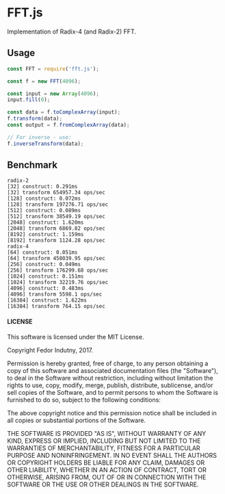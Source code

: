 # FFT.js

Implementation of Radix-4 (and Radix-2) FFT.

## Usage

```js
const FFT = require('fft.js');

const f = new FFT(4096);

const input = new Array(4096);
input.fill(0);

const data = f.toComplexArray(input);
f.transform(data);
const output = f.fromComplexArray(data);

// For inverse - use:
f.inverseTransform(data);
```

## Benchmark

```
radix-2
[32] construct: 0.291ms
[32] transform 654957.34 ops/sec
[128] construct: 0.072ms
[128] transform 197276.71 ops/sec
[512] construct: 0.089ms
[512] transform 38549.19 ops/sec
[2048] construct: 1.620ms
[2048] transform 6869.82 ops/sec
[8192] construct: 1.159ms
[8192] transform 1124.28 ops/sec
radix-4
[64] construct: 0.051ms
[64] transform 458039.95 ops/sec
[256] construct: 0.049ms
[256] transform 176299.68 ops/sec
[1024] construct: 0.151ms
[1024] transform 32219.76 ops/sec
[4096] construct: 0.483ms
[4096] transform 5598.1 ops/sec
[16384] construct: 1.622ms
[16384] transform 764.15 ops/sec
```

#### LICENSE

This software is licensed under the MIT License.

Copyright Fedor Indutny, 2017.

Permission is hereby granted, free of charge, to any person obtaining a
copy of this software and associated documentation files (the
"Software"), to deal in the Software without restriction, including
without limitation the rights to use, copy, modify, merge, publish,
distribute, sublicense, and/or sell copies of the Software, and to permit
persons to whom the Software is furnished to do so, subject to the
following conditions:

The above copyright notice and this permission notice shall be included
in all copies or substantial portions of the Software.

THE SOFTWARE IS PROVIDED "AS IS", WITHOUT WARRANTY OF ANY KIND, EXPRESS
OR IMPLIED, INCLUDING BUT NOT LIMITED TO THE WARRANTIES OF
MERCHANTABILITY, FITNESS FOR A PARTICULAR PURPOSE AND NONINFRINGEMENT. IN
NO EVENT SHALL THE AUTHORS OR COPYRIGHT HOLDERS BE LIABLE FOR ANY CLAIM,
DAMAGES OR OTHER LIABILITY, WHETHER IN AN ACTION OF CONTRACT, TORT OR
OTHERWISE, ARISING FROM, OUT OF OR IN CONNECTION WITH THE SOFTWARE OR THE
USE OR OTHER DEALINGS IN THE SOFTWARE.
